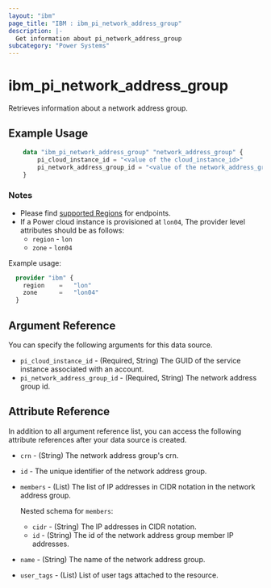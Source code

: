```yaml
---
layout: "ibm"
page_title: "IBM : ibm_pi_network_address_group"
description: |-
  Get information about pi_network_address_group
subcategory: "Power Systems"
---
```


# ibm_pi_network_address_group

Retrieves information about a network address group.

## Example Usage

```terraform
    data "ibm_pi_network_address_group" "network_address_group" {
        pi_cloud_instance_id = "<value of the cloud_instance_id>" 
        pi_network_address_group_id = "<value of the network_address_group_id>"
    }
```

### Notes

- Please find [supported Regions](https://cloud.ibm.com/apidocs/power-cloud#endpoint) for endpoints.
- If a Power cloud instance is provisioned at `lon04`, The provider level attributes should be as follows:
  - `region` - `lon`
  - `zone` - `lon04`
  
Example usage:

  ```terraform
    provider "ibm" {
      region    =   "lon"
      zone      =   "lon04"
    }
  ```

## Argument Reference

You can specify the following arguments for this data source.

- `pi_cloud_instance_id` - (Required, String) The GUID of the service instance associated with an account.
- `pi_network_address_group_id` - (Required, String) The network address group id.

## Attribute Reference

In addition to all argument reference list, you can access the following attribute references after your data source is created.

- `crn` - (String) The network address group's crn.
- `id` - The unique identifier of the network address group.
- `members` - (List) The list of IP addresses in CIDR notation in the network address group.

  Nested schema for `members`:
  - `cidr` - (String) The IP addresses in CIDR notation.
  - `id` - (String) The id of the network address group member IP addresses.
- `name` - (String) The name of the network address group.
- `user_tags` - (List) List of user tags attached to the resource.
